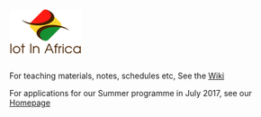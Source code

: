 # ![IoT in Africa](/assets/img/logo-128.png) 

For teaching materials, notes, schedules etc, See the [Wiki](https://github.com/iotinafrica/material/wiki)

For applications for our Summer programme in July 2017, see our [Homepage](http://iotinafrica.com)